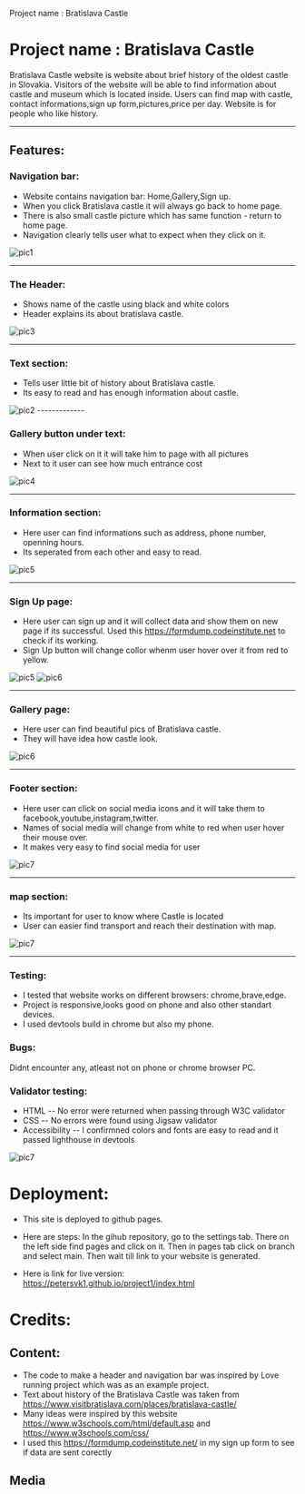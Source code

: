  Project name : Bratislava Castle

#  Project name : Bratislava Castle
Bratislava Castle website is website about brief history of the oldest castle in Slovakia.
Visitors of the website will be able to find information about castle and museum which is located inside.
Users can find map with castle, contact informations,sign up form,pictures,price per day.
Website is for people who like history.

-------------

## Features:

### Navigation bar:
- Website contains navigation bar: Home,Gallery,Sign up.
- When you click Bratislava castle it will always go back to home page.
- There is also small castle picture which has same function - return to home page.
- Navigation clearly tells user what to expect when they click on it.

<img src="readme_pics/navbarfinal.webp" alt="pic1"/>

-------------
### The Header:
- Shows name of the castle using black and white colors
- Header explains its about bratislava castle.

<img src="readme_pics/header.jpg" alt="pic3"/>

-------------

### Text section:
- Tells user little bit of history about Bratislava castle.
- Its easy to read and has enough information about castle.

<img src="readme_pics/textsection.jpg" alt="pic2"/>
-------------

### Gallery button under text:
- When user click on it it will take him to page with all pictures
- Next to it user can see how much entrance cost

<img src="readme_pics/galerypic.jpg" alt="pic4"/>

--------------

### Information section:
- Here user can find informations such as address, phone number, openning hours.
- Its seperated from each other and easy to read.

<img src="readme_pics/infos.jpg" alt="pic5"/>

--------------

### Sign Up page:
- Here user can sign up and it will collect data and show them on new page if its successful. Used this https://formdump.codeinstitute.net to check if its working.
- Sign Up button will change collor whenm user hover over it from red to yellow.

<img src="readme_pics/signup.jpg" alt="pic5"/>
<img src="readme_pics/button.jpg" alt="pic6"/>

---------------

### Gallery page:
- Here user can find beautiful pics of Bratislava castle.
- They will have idea how castle look.

<img src="readme_pics/gallerypage.jpg" alt="pic6"/>

----------------

### Footer section:
- Here user can click on social media icons and it will take them to facebook,youtube,instagram,twitter.
- Names of social media will change from white to red when user hover their mouse over.
- It makes very easy to find social media for user

<img src="readme_pics/footer.jpg" alt="pic7"/>

-----------------
### map section:
- Its important for user to know where Castle is located
- User can easier find transport and reach their destination with map.

<img src="readme_pics/map.jpg" alt="pic7"/>

-----------------

### Testing:
- I tested that website works on different browsers: chrome,brave,edge.
- Project is responsive,looks good on phone and also other standart devices.
- I used devtools build in chrome but also my phone.

### Bugs:
Didnt encounter any, atleast not on phone or chrome browser PC.

### Validator testing:
- HTML -- No error were returned when passing through W3C validator
- CSS -- No errors were found using Jigsaw validator
- Accessibility -- I confirmned colors and fonts are easy to read and it passed lighthouse in devtools

<img src="readme_pics/validation.jpg" alt="pic7"/>

# Deployment:
- This site is deployed to github pages.
- Here are steps: In the gihub repository, go to the settings tab. There on the left side find pages and click on it. Then in pages tab click on branch and select main. Then wait till link to your website is generated.

- Here is link for live version: https://petersvk1.github.io/project1/index.html

# Credits:

## Content:
- The code to make a header and navigation bar was inspired by Love running project which was as an example project.
- Text about history of the Bratislava Castle was taken from https://www.visitbratislava.com/places/bratislava-castle/
- Many ideas were inspired by this website https://www.w3schools.com/html/default.asp  and https://www.w3schools.com/css/
- I used this https://formdump.codeinstitute.net/ in my sign up form to see if data are sent corectly

## Media